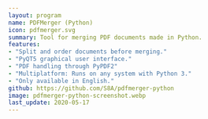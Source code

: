 ```yaml
---
layout: program
name: PDFMerger (Python)
icon: pdfmerger.svg
summary: Tool for merging PDF documents made in Python.
features:
- "Split and order documents before merging."
- "PyQT5 graphical user interface."
- "PDF handling through PyPDF2"
- "Multiplatform: Runs on any system with Python 3."
- "Only available in English."
github: https://github.com/S8A/pdfmerger-python
image: pdfmerger-python-screenshot.webp
last_update: 2020-05-17
---
```

